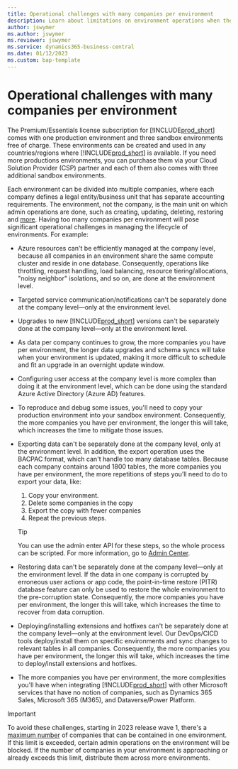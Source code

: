 ```yaml
---
title: Operational challenges with many companies per environment
description: Learn about limitations on environment operations when the environment includes many companies.
author: jswymer
ms.author: jswymer
ms.reviewer: jswymer 
ms.service: dynamics365-business-central
ms.date: 01/12/2023
ms.custom: bap-template
---
```

# Operational challenges with many companies per environment

The Premium/Essentials license subscription for [!INCLUDE[prod_short](../developer/includes/prod_short.md)] comes with one production environment and three sandbox environments free of charge.  These environments can be created and used in any countries/regions where [!INCLUDE[prod_short](../developer/includes/prod_short.md)] is available. If you need more productions environments, you can purchase them via your Cloud Solution Provider (CSP) partner and each of them also comes with three additional sandbox environments.  

Each environment can be divided into multiple companies, where each company defines a legal entity/business unit that has separate accounting requirements. The environment, not the company, is the main unit on which admin operations are done, such as creating, updating, deleting, restoring and [more](/dynamics365/business-central/dev-itpro/administration/tenant-admin-center-environments#operations).  Having too many companies per environment will pose significant operational challenges in managing the lifecycle of environments. For example:

- Azure resources can't be efficiently managed at the company level, because all companies in an environment share the same compute cluster and reside in one database. Consequently, operations like throttling, request handling, load balancing, resource tiering/allocations, "noisy neighbor" isolations, and so on, are done at the environment level.

- Targeted service communication/notifications can't be separately done at the company level&mdash;only at the environment level.

- Upgrades to new [!INCLUDE[prod_short](../developer/includes/prod_short.md)] versions can't be separately done at the company level&mdash;only at the environment level.

- As data per company continues to grow, the more companies you have per environment, the longer data upgrades and schema syncs will take when your environment is updated, making it more difficult to schedule and fit an upgrade in an overnight update window.

- Configuring user access at the company level is more complex than doing it at the environment level, which can be done using the standard Azure Active Directory (Azure AD) features.

- To reproduce and debug some issues, you'll need to copy your production environment into your sandbox environment. Consequently, the more companies you have per environment, the longer this will take, which increases the time to mitigate those issues.

- Exporting data can't be separately done at the company level, only at the environment level. In addition, the export operation uses the BACPAC format, which can't handle too many database tables. Because each company contains around 1800 tables, the more companies you have per environment, the more repetitions of steps you’ll need to do to export your data, like:

  1. Copy your environment.
  2. Delete some companies in the copy
  3. Export the copy with fewer companies
  4. Repeat the previous steps.
  
    > [!TIP]
    > You can use the admin enter API for these steps, so the whole process can be scripted. For more information, go to [Admin Center](administration-center-api.md).

- Restoring data can't be separately done at the company level&mdash;only at the environment level. If the data in one company is corrupted by erroneous user actions or app code, the point-in-time restore (PITR) database feature can only be used to restore the whole environment to the pre-corruption state.  Consequently, the more companies you have per environment, the longer this will take, which increases the time to recover from data corruption.

- Deploying/installing extensions and hotfixes can't be separately done at the company level&mdash;only at the environment level. Our DevOps/CICD tools deploy/install them on specific environments and sync changes to relevant tables in all companies. Consequently, the more companies you have per environment, the longer this will take, which increases the time to deploy/install extensions and hotfixes.

- The more companies you have per environment, the more complexities you'll have when integrating [!INCLUDE[prod_short](../developer/includes/prod_short.md)] with other Microsoft services that have no notion of companies, such as Dynamics 365 Sales, Microsoft 365 (M365), and Dataverse/Power Platform.

> [!IMPORTANT]
> To avoid these challenges, starting in 2023 release wave 1, there's a [maximum number](operational-limits-online.md#company-limit-per-environment) of companies that can be contained in one environment. If this limit is exceeded, certain admin operations on the environment will be blocked. If the number of companies in your environment is approaching or already exceeds this limit, distribute them across more environments.
